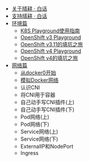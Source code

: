 * [关于晴耕 · 白话](understanding-tech-for-dummies.md)
* [支持晴耕 · 白话](donate.md)
* [环境篇](all-in-one-playground.md)
  * [K8S Playground使用指南](all-in-one-k8s-playground.md)
  * [OpenShift v3 Playground](all-in-one-openshift-playground.md)
  * [OpenShift v3.11的填坑之旅](openshift-v3-trap-and-pitfalls.md)
  * [OpenShift v4 Playground](all-in-one-openshift-v4-playground.md)
  * [OpenShift v4的填坑之旅](openshift-v4-trap-and-pitfalls)
* [网络篇](k8s-net.md)
  * [从docker0开始](k8s-net-docker0.md)
  * [模拟Docker网络](k8s-net-mimic-docker.md)
  * 认识CNI
  * 将CNI用于容器
  * 自己动手写CNI插件(上)
  * 自己动手写CNI插件(下)
  * Pod网络(上)
  * Pod网络(下)
  * Service网络(上)
  * Service网络(下)
  * ExternalIP和NodePort
  * Ingress
